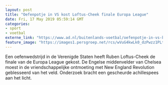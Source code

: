 ```yaml
---
layout: post
title: "Oefenpotje in VS kost Loftus-Cheek finale Europa League"
date: Fri, 17 May 2019 05:59:14 GMT
categories: 
- sport 
- voetbal 
externe_link: "https://www.ad.nl/buitenlands-voetbal/oefenpotje-in-vs-kost-loftus-cheek-finale-europa-league~a8bcc978/"
feature_image: "https://images1.persgroep.net/rcs/wVuG4kwLk0_dzPwzz1PLtoBDQDc/diocontent/148485949/_fitwidth/400/?appId=21791a8992982cd8da851550a453bd7f&quality=0.7"
---
```


Een oefenwedstrijd in de Verenigde Staten heeft Ruben Loftus-Cheek de finale van de Europa League gekost. De Engelse middenvelder van Chelsea moest in de vriendschappelijke ontmoeting met New England Revolution geblesseerd van het veld. Onderzoek bracht een gescheurde achillespees aan het licht.
